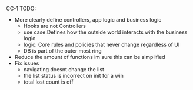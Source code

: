 CC-1 TODO:
  - More clearly define controllers, app logic and business logic
    - Hooks are not Controllers
    - use case:Defines how the outside world interacts with the business logic
    - logic: Core rules and policies that never change regardless of UI
    - DB is part of the outer most ring
  - Reduce the amount of functions im sure this can be simplified
  - Fix issues
    - navigating doesnt change the list
    - the list status is incorrect on init for a win
    - total lost count is off

